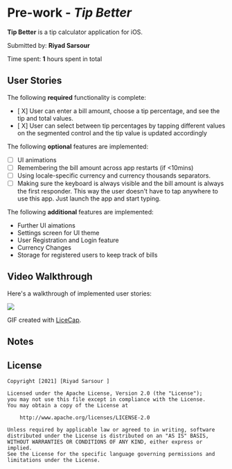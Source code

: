 # Pre-work - *Tip Better*

**Tip Better** is a tip calculator application for iOS.

Submitted by: **Riyad Sarsour**

Time spent: **1** hours spent in total

## User Stories

The following **required** functionality is complete:

* [ X] User can enter a bill amount, choose a tip percentage, and see the tip and total values.
* [ X] User can select between tip percentages by tapping different values on the segmented control and the tip value is updated accordingly

The following **optional** features are implemented:

* [ ] UI animations
* [ ] Remembering the bill amount across app restarts (if <10mins)
* [ ] Using locale-specific currency and currency thousands separators.
* [ ] Making sure the keyboard is always visible and the bill amount is always the first responder. This way the user doesn't have to tap anywhere to use this app. Just launch the app and start typing.

The following **additional** features are implemented:

- Further UI aimations
- Settings screen for UI theme
- User Registration and Login feature
- Currency Changes
- Storage for registered users to keep track of bills

## Video Walkthrough

Here's a walkthrough of implemented user stories:

<img src='/Users/riyadsarsour/Desktop/Prework/ezgif.com-gif-maker.gif
' />

GIF created with [LiceCap](http://www.cockos.com/licecap/).

## Notes


## License

    Copyright [2021] [Riyad Sarsour ]

    Licensed under the Apache License, Version 2.0 (the "License");
    you may not use this file except in compliance with the License.
    You may obtain a copy of the License at

        http://www.apache.org/licenses/LICENSE-2.0

    Unless required by applicable law or agreed to in writing, software
    distributed under the License is distributed on an "AS IS" BASIS,
    WITHOUT WARRANTIES OR CONDITIONS OF ANY KIND, either express or implied.
    See the License for the specific language governing permissions and
    limitations under the License.
